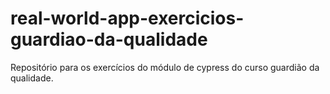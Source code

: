 # real-world-app-exercicios-guardiao-da-qualidade
Repositório para os exercícios do módulo de cypress do curso guardião da qualidade.
